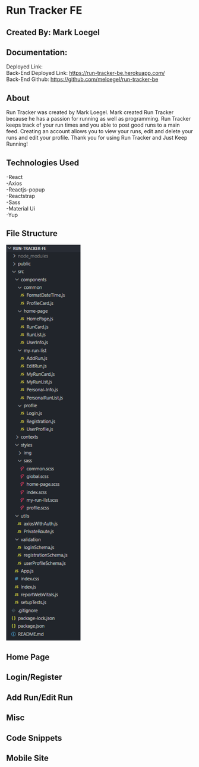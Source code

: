 # Run Tracker FE

## Created By: Mark Loegel

## Documentation:

Deployed Link: <br>
Back-End Deployed Link: https://run-tracker-be.herokuapp.com/<br>
Back-End Github: https://github.com/meloegel/run-tracker-be<br>

## About

Run Tracker was created by Mark Loegel. Mark created Run Tracker because he has a passion for running as well as programming. Run Tracker keeps track of your run times and you able to post good runs to a main feed. Creating an account allows you to view your runs, edit and delete your runs and edit your profile. Thank you for using Run Tracker and Just Keep Running!

## Technologies Used

-React<br>
-Axios<br>
-Reactjs-popup<br>
-Reactstrap<br>
-Sass<br>
-Material Ui<br>
-Yup<br>

## File Structure

<img src="./src/styles/img/FE-fileStructure.PNG" width = "200" />

## Home Page

## Login/Register

## Add Run/Edit Run

## Misc

## Code Snippets

## Mobile Site
